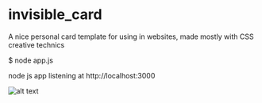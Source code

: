 # invisible_card
A nice personal card template for using in websites, made mostly with CSS creative technics

$ node app.js

node js app listening at http://localhost:3000

![alt text](https://github.com/sedaliSedalian/invisible_card/blob/master/images/ronaldo.png?raw=true)

